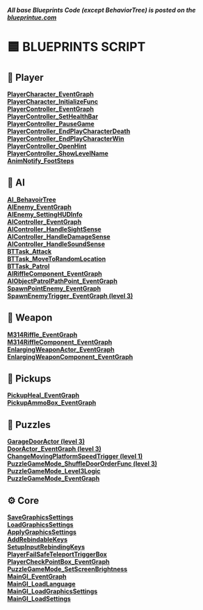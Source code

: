 ***All base Blueprints Code (except BehaviorTree) is posted on the [blueprintue.com](https://blueprintue.com/)***  

# 🟦 BLUEPRINTS SCRIPT  #

 ## 🧑 Player
**[PlayerCharacter_EventGraph](https://blueprintue.com/blueprint/-bxkqpx8/)**  
**[PlayerCharacter_InitializeFunc](https://blueprintue.com/blueprint/sakii6zm/)**  
**[PlayerController_EventGraph](https://blueprintue.com/blueprint/sjrjrshd/)**  
**[PlayerController_SetHealthBar](https://blueprintue.com/blueprint/cvnjre9w/)**  
**[PlayerController_PauseGame](https://blueprintue.com/blueprint/kki9t9vu/)**  
**[PlayerController_EndPlayCharacterDeath](https://blueprintue.com/blueprint/uir2wgk8/)**  
**[PlayerController_EndPlayCharacterWin](https://blueprintue.com/blueprint/14iqoa57/)**  
**[PlayerController_OpenHint](https://blueprintue.com/blueprint/bdj8r_sn/)**  
**[PlayerController_ShowLevelName](https://blueprintue.com/blueprint/jza7drld/)**  
**[AnimNotify_FootSteps](https://blueprintue.com/blueprint/xkhlukku/)**  
##

 ## 🤖 AI
 **[AI_BehavoirTree](https://postimg.cc/WhB1VZyy)**  
**[AIEnemy_EventGraph](https://blueprintue.com/blueprint/2vyg0lmc/)**  
**[AIEnemy_SettingHUDInfo](https://blueprintue.com/blueprint/7_3bigij/)**  
**[AIController_EventGraph](https://blueprintue.com/blueprint/tnckaybu/)**  
**[AIController_HandleSightSense](https://blueprintue.com/blueprint/c81oc99p/)**  
**[AIController_HandleDamageSense](https://blueprintue.com/blueprint/4yf4vawu/)**  
**[AIController_HandleSoundSense](https://blueprintue.com/blueprint/zfvv32rb/)**  
**[BTTask_Attack](https://blueprintue.com/blueprint/7lhgwslv/)**  
**[BTTask_MoveToRandomLocation](https://blueprintue.com/blueprint/xe7o99p3/)**  
**[BTTask_Patrol](https://blueprintue.com/blueprint/u7uwdvzi/)**  
**[AIRiffleComponent_EventGraph](https://blueprintue.com/blueprint/tpxq8b5w/)**  
**[AIObjectPatrolPathPoint_EventGraph](https://blueprintue.com/blueprint/4_33lm09/)**  
**[SpawnPointEnemy_EventGraph](https://blueprintue.com/blueprint/dd1bym50/)**  
**[SpawnEnemyTrigger_EventGraph (level 3)](https://blueprintue.com/blueprint/g8l4apew/)**  
##

## 🔫 Weapon
**[M314Riffle_EventGraph](https://blueprintue.com/blueprint/i2it17c4/)**  
**[M314RiffleComponent_EventGraph](https://blueprintue.com/blueprint/gc9vv0pn/)**  
**[EnlargingWeaponActor_EventGraph](https://blueprintue.com/blueprint/lxvf3zfr/)**  
**[EnlargingWeaponComponent_EventGraph](https://blueprintue.com/blueprint/zzwyi1pv/)**  
##

## 🧰 Pickups
**[PickupHeal_EventGraph](https://blueprintue.com/blueprint/bs9n3mdj/)**  
**[PickupAmmoBox_EventGraph](https://blueprintue.com/blueprint/ajtt1-uy/)**  
##

## 🧩 Puzzles
**[GarageDoorActor (level 3)](https://blueprintue.com/blueprint/jlt4nflx/)**  
**[DoorActor_EventGraph (level 3)](https://blueprintue.com/blueprint/1n_b2wr7/)**  
**[ChangeMovingPlatformSpeedTrigger (level 1)](https://blueprintue.com/blueprint/ozgk56iv/)**  
**[PuzzleGameMode_ShuffleDoorOrderFunc (level 3)](https://blueprintue.com/blueprint/nannsw7e/)**  
**[PuzzleGameMode_Level3Logic](https://blueprintue.com/blueprint/khweyy7v/)**  
**[PuzzleGameMode_EventGraph](https://blueprintue.com/blueprint/m1clkh5d/)**  
##

## ⚙️ Core
**[SaveGraphicsSettings](https://blueprintue.com/blueprint/qmyxmbal/)**  
**[LoadGraphicsSettings](https://blueprintue.com/blueprint/zfpfcuj6/)**  
**[ApplyGraphicsSettings](https://blueprintue.com/blueprint/p0fn4cz3/)**  
**[AddRebindableKeys](https://blueprintue.com/blueprint/vuxi_g4g/)**  
**[SetupInputRebindingKeys](https://blueprintue.com/blueprint/woibppb9/)**  
**[PlayerFailSafeTeleportTriggerBox](https://blueprintue.com/blueprint/r-wi7am3/)**  
**[PlayerCheckPointBox_EventGraph](https://blueprintue.com/blueprint/sjc89wq_/)**  
**[PuzzleGameMode_SetScreenBrightness](https://blueprintue.com/blueprint/rakx11nk/)**  
**[MainGI_EventGraph](https://blueprintue.com/blueprint/yd0p6x4n/)**  
**[MainGI_LoadLanguage](https://blueprintue.com/blueprint/-srldujm/)**  
**[MainGI_LoadGraphicsSettings](https://blueprintue.com/blueprint/u2cuuekd/)**  
**[MainGI_LoadSettings](https://blueprintue.com/blueprint/y0xc6_g0/)**  
